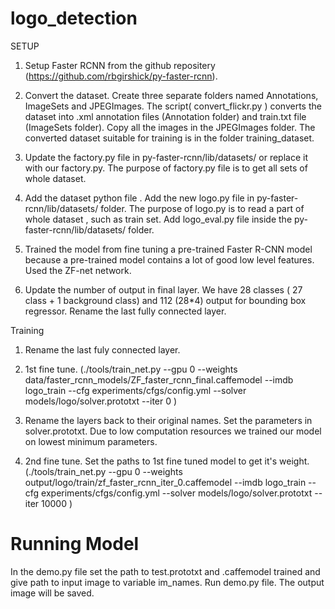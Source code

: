 # logo_detection




SETUP 

1. Setup Faster RCNN from the github repositery (https://github.com/rbgirshick/py-faster-rcnn).

2. Convert the dataset. Create three separate folders named Annotations, ImageSets and JPEGImages. The script( convert_flickr.py ) converts the dataset into .xml annotation files  (Annotation folder) and  train.txt file (ImageSets folder). Copy all the images in the JPEGImages folder. The converted dataset suitable for training is in the folder training_dataset.

3. Update the factory.py file in py-faster-rcnn/lib/datasets/ or replace it with our factory.py. The purpose of factory.py file is to get all sets of whole dataset. 

4. Add the dataset python file . Add the new logo.py file in py-faster-rcnn/lib/datasets/ folder.  The purpose of logo.py is to read a part of whole dataset , such as train set. Add logo_eval.py  file inside the  py-faster-rcnn/lib/datasets/ folder.

5. Trained the model from fine tuning a pre-trained Faster R-CNN model because a pre-trained model contains a lot of good low level features. Used the ZF-net network.

6. Update the number of output in final layer. We have 28 classes ( 27 class + 1 background class) and 112 (28*4) output for bounding box regressor.  Rename the last fully connected layer.



Training

1. Rename the last fuly connected layer.

2. 1st fine tune. (./tools/train_net.py --gpu 0 --weights data/faster_rcnn_models/ZF_faster_rcnn_final.caffemodel --imdb logo_train --cfg experiments/cfgs/config.yml --solver models/logo/solver.prototxt --iter 0 )

3. Rename the layers back to their original names. Set the parameters in solver.prototxt. Due to low computation resources we trained our model on lowest minimum parameters.

4. 2nd fine tune. Set the paths to 1st fine tuned model to get it's weight.  (./tools/train_net.py --gpu 0 --weights output/logo/train/zf_faster_rcnn_iter_0.caffemodel --imdb logo_train --cfg experiments/cfgs/config.yml --solver models/logo/solver.prototxt --iter 10000 )

# Running Model

In the demo.py file set the path to test.prototxt and .caffemodel trained and give path to input image to variable im_names. Run demo.py file. The output image will be saved.
